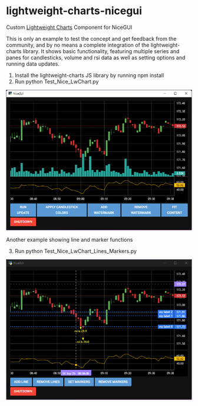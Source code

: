 # lightweight-charts-nicegui
Custom [Lightweight Charts](https://www.tradingview.com/lightweight-charts/) Component for NiceGUI

This is only an example to test the concept and get feedback from the community, and by no means a complete integration of the lightweight-charts library. It shows basic functionality, featuring multiple series and panes for candlesticks, volume and rsi data as well as setting options and running data updates.

1. Install the lightweight-charts JS library by running npm install
2. Run python Test_Nice_LwChart.py

![cover](/screenshot.png)

Another example showing line and marker functions

3. Run python Test_Nice_LwChart_Lines_Markers.py

![cover](/screenshot2.png)
